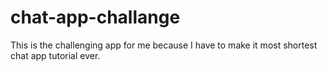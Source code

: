 # chat-app-challange
This is the challenging app for me because I have to make it most shortest chat app tutorial ever.

